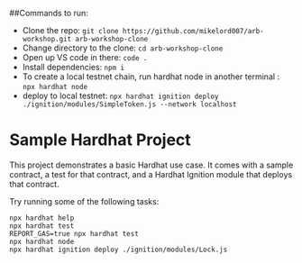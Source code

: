 ##Commands to run:

- Clone the repo: `git clone https://github.com/mikelord007/arb-workshop.git arb-workshop-clone`
- Change directory to the clone: `cd arb-workshop-clone`
- Open up VS code in there: `code .`
- Install dependencies: `npm i`
- To create a local testnet chain, run hardhat node in another terminal : `npx hardhat node`
- deploy to local testnet: `npx hardhat ignition deploy ./ignition/modules/SimpleToken.js --network localhost`

# Sample Hardhat Project

This project demonstrates a basic Hardhat use case. It comes with a sample contract, a test for that contract, and a Hardhat Ignition module that deploys that contract.

Try running some of the following tasks:

```shell
npx hardhat help
npx hardhat test
REPORT_GAS=true npx hardhat test
npx hardhat node
npx hardhat ignition deploy ./ignition/modules/Lock.js
```
